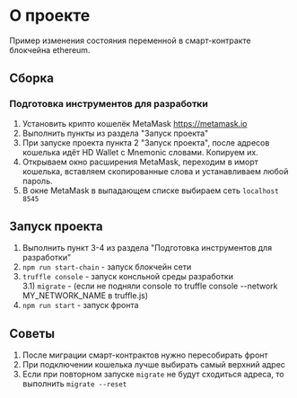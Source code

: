 # О проекте
Пример изменения состояния переменной в смарт-контракте блокчейна ethereum.

## Сборка

### Подготовка инструментов для разработки  

1) Установить крипто кошелёк MetaMask https://metamask.io  
2) Выполнить пункты из раздела "Запуск проекта"  
3) При запуске проекта пункта 2 "Запуск проекта", после адресов кошелька идёт HD Wallet с Mnemonic словами. Копируем их.  
4) Открываем окно расширения MetaMask, переходим в иморт кошелька, вставляем скопированные слова и устанавливаем любой пароль.  
5) В окне MetaMask в выпадающем списке выбираем сеть `localhost 8545`   


## Запуск проекта  
1) Выполнить пункт 3-4 из раздела "Подготовка инструментов для разработки"  
2) `npm run start-chain` - запуск блокчейн сети  
3) `truffle console` - запуск консльной среды разработки      
3.1) `migrate` - (если не подняли console то truffle console --network MY_NETWORK_NAME в truffle.js)  
4) `npm run start` - запуск фронта  


## Советы
1) После миграции смарт-контрактов нужно пересобирать фронт  
2) При подключении кошелька лучше выбирать самый верхний адрес  
3) Если при повторном запуске `migrate` не будут сходиться адреса, то выполнить `migrate --reset`  
